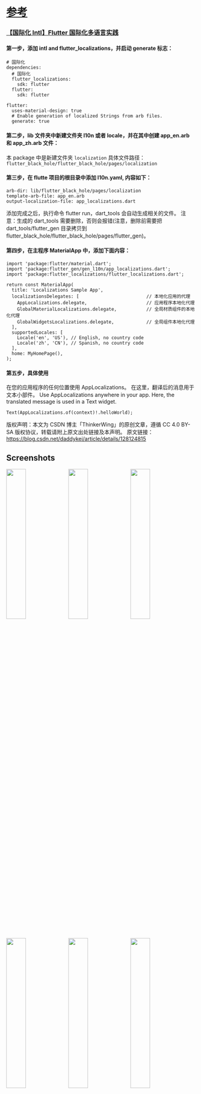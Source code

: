 # [参考](https://github.com/Sangwan5688/BlackHole)

### [【国际化 Intl】Flutter 国际化多语言实践](https://blog.csdn.net/daddykei/article/details/128124815)

#### 第一步，添加 intl and flutter_localizations，并启动 generate 标志：

```
# 国际化
dependencies:
  # 国际化
  flutter_localizations:
    sdk: flutter
  flutter:
    sdk: flutter

flutter:
  uses-material-design: true
  # Enable generation of localized Strings from arb files.
  generate: true
```

#### 第二步，lib 文件夹中新建文件夹 l10n 或者 locale，并在其中创建 app_en.arb 和 app_zh.arb 文件：

本 package 中是新建文件夹 `localization`
具体文件路径：`flutter_black_hole/flutter_black_hole/pages/localization`

#### 第三步，在 flutte 项目的根目录中添加 l10n.yaml, 内容如下：

```
arb-dir: lib/flutter_black_hole/pages/localization
template-arb-file: app_en.arb
output-localization-file: app_localizations.dart
```

添加完成之后，执行命令 flutter run，dart_tools 会自动生成相关的文件。
注意：生成的 dart_tools 需要删除，否则会报错(注意，删除前需要把 dart_tools/flutter_gen 目录拷贝到 flutter_black_hole/flutter_black_hole/pages/flutter_gen)。

#### 第四步，在主程序 MaterialApp 中，添加下面内容：

```
import 'package:flutter/material.dart';
import 'package:flutter_gen/gen_l10n/app_localizations.dart';
import 'package:flutter_localizations/flutter_localizations.dart';

return const MaterialApp(
  title: 'Localizations Sample App',
  localizationsDelegates: [							// 本地化应用的代理
    AppLocalizations.delegate,  					// 应用程序本地化代理
    GlobalMaterialLocalizations.delegate, 			// 全局材质组件的本地化代理
    GlobalWidgetsLocalizations.delegate,			// 全局组件本地化代理
  ],
  supportedLocales: [
    Locale('en', 'US'), // English, no country code
    Locale('zh', 'CN'), // Spanish, no country code
  ],
  home: MyHomePage(),
);

```

#### 第五步，具体使用

在您的应用程序的任何位置使用 AppLocalizations。 在这里，翻译后的消息用于文本小部件。
Use AppLocalizations anywhere in your app. Here, the translated message is used in a Text widget.

```
Text(AppLocalizations.of(context)!.helloWorld);
```

版权声明：本文为 CSDN 博主「ThinkerWing」的原创文章，遵循 CC 4.0 BY-SA 版权协议，转载请附上原文出处链接及本声明。
原文链接：https://blog.csdn.net/daddykei/article/details/128124815

## Screenshots

<img src="https://github.com/Sangwan5688/BlackHole/blob/main/fastlane/metadata/android/en-US/images/phoneScreenshots/1.png?raw=true" width="32%"> <img src="https://github.com/Sangwan5688/BlackHole/blob/main/fastlane/metadata/android/en-US/images/phoneScreenshots/2.png?raw=true" width="32%"> <img src="https://github.com/Sangwan5688/BlackHole/blob/main/fastlane/metadata/android/en-US/images/phoneScreenshots/3.png?raw=true" width="32%"> <img src="https://github.com/Sangwan5688/BlackHole/blob/main/fastlane/metadata/android/en-US/images/phoneScreenshots/4.png?raw=true" width="32%"> <img src="https://github.com/Sangwan5688/BlackHole/blob/main/fastlane/metadata/android/en-US/images/phoneScreenshots/5.png?raw=true" width="32%"> <img src="https://github.com/Sangwan5688/BlackHole/blob/main/fastlane/metadata/android/en-US/images/phoneScreenshots/6.png?raw=true" width="32%">
